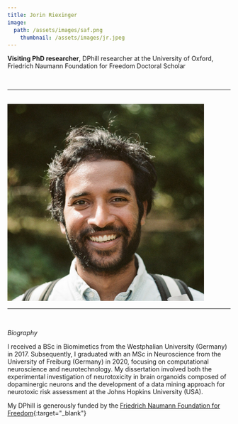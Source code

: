 ```yaml
---
title: Jorin Riexinger
image: 
  path: /assets/images/saf.png 
    thumbnail: /assets/images/jr.jpeg
---
```


**Visiting PhD researcher**, DPhill researcher at the University of Oxford, Friedrich Naumann Foundation for Freedom Doctoral Scholar

<br>

***

<br>


<img src ="/assets/images/rkk.jpg" width="444" heigth="444">


<br>

***

<br>


*Biography*

I received a BSc in Biomimetics from the Westphalian University (Germany) in 2017. Subsequently, I graduated with an MSc in Neuroscience from the University of Freiburg (Germany) in 2020, focusing on computational neuroscience and neurotechnology. My dissertation involved both the experimental investigation of neurotoxicity in brain organoids composed of dopaminergic neurons and the development of a data mining approach for neurotoxic risk assessment at the Johns Hopkins University (USA).

My DPhill is generously funded by the [Friedrich Naumann Foundation for Freedom](https://www.freiheit.org/de){:target="_blank"}


